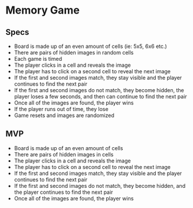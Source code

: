 # Memory Game

## Specs
* Board is made up of an even amount of cells (ie: 5x5, 6x6 etc.)
* There are pairs of hidden images in random cells
* Each game is timed
* The player clicks in a cell and reveals the image
* The player has to click on a second cell to reveal the next image
* If the first and second images match, they stay visible and the player continues to find the next pair
* If the first and second images do not match, they become hidden, the player loses a few seconds, and then can continue to find the next pair
* Once all of the images are found, the player wins
* If the player runs out of time, they lose
* Game resets and images are randomized

## MVP
* Board is made up of an even amount of cells
* There are pairs of hidden images in cells
* The player clicks in a cell and reveals the image
* The player has to click on a second cell to reveal the next image
* If the first and second images match, they stay visible and the player continues to find the next pair
* If the first and second images do not match, they become hidden, and the player continues to find the next pair
* Once all of the images are found, the player wins
